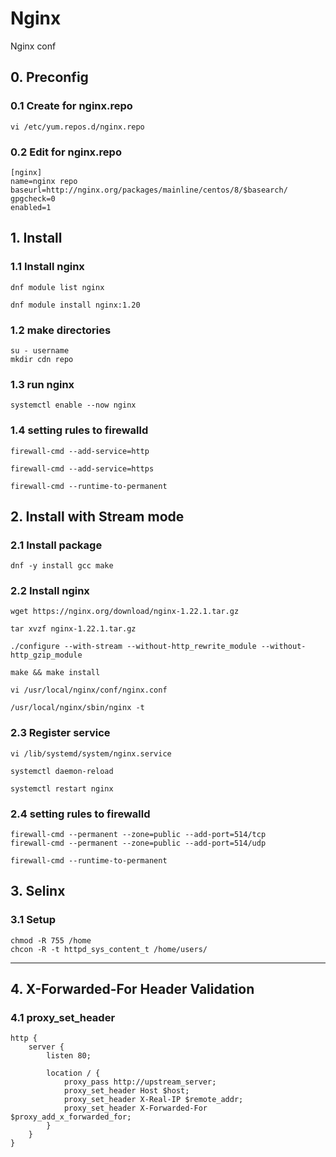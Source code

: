 # Nginx
Nginx conf


## 0. Preconfig

### 0.1 Create for nginx.repo

    vi /etc/yum.repos.d/nginx.repo
    
### 0.2 Edit for nginx.repo

    [nginx]
    name=nginx repo
    baseurl=http://nginx.org/packages/mainline/centos/8/$basearch/
    gpgcheck=0
    enabled=1
    
## 1. Install

### 1.1 Install nginx

    dnf module list nginx
    
    dnf module install nginx:1.20
            
### 1.2 make directories

    su - username
    mkdir cdn repo

### 1.3 run nginx

    systemctl enable --now nginx
    
### 1.4 setting rules to firewalld

    firewall-cmd --add-service=http
    
    firewall-cmd --add-service=https
    
    firewall-cmd --runtime-to-permanent

## 2. Install with Stream mode

### 2.1 Install package

    dnf -y install gcc make
    
### 2.2 Install nginx

    wget https://nginx.org/download/nginx-1.22.1.tar.gz
    
    tar xvzf nginx-1.22.1.tar.gz
    
    ./configure --with-stream --without-http_rewrite_module --without-http_gzip_module
    
    make && make install
    
    vi /usr/local/nginx/conf/nginx.conf
    
    /usr/local/nginx/sbin/nginx -t
    
### 2.3 Register service

    vi /lib/systemd/system/nginx.service
    
    systemctl daemon-reload
    
    systemctl restart nginx

### 2.4 setting rules to firewalld

    firewall-cmd --permanent --zone=public --add-port=514/tcp
    firewall-cmd --permanent --zone=public --add-port=514/udp
    
    firewall-cmd --runtime-to-permanent

## 3. Selinx

### 3.1 Setup

    chmod -R 755 /home
    chcon -R -t httpd_sys_content_t /home/users/

<hr/>

## 4. X-Forwarded-For Header Validation

### 4.1 proxy_set_header
 
```
http {
    server {
        listen 80;
        
        location / {
            proxy_pass http://upstream_server;
            proxy_set_header Host $host;
            proxy_set_header X-Real-IP $remote_addr;
            proxy_set_header X-Forwarded-For $proxy_add_x_forwarded_for;
        }
    }
}
```

